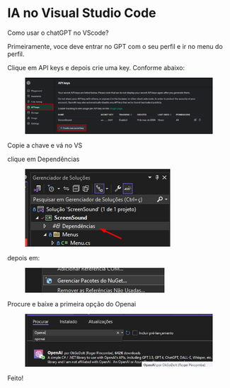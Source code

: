 # IA no Visual Studio Code

Como usar o chatGPT no VScode?



Primeiramente, voce deve entrar no GPT com o seu perfil e ir no menu do perfil.

Clique em API keys e depois crie uma key. Conforme abaixo:

<figure><img src=".gitbook/assets/image (31).png" alt=""><figcaption></figcaption></figure>

Copie a chave e vá no VS

clique em Dependências

<div align="left">

<figure><img src=".gitbook/assets/image (32).png" alt=""><figcaption></figcaption></figure>

</div>

depois em:

<div align="left">

<figure><img src=".gitbook/assets/image (33).png" alt=""><figcaption></figcaption></figure>

</div>

Procure e baixe a primeira opção do Openai

<figure><img src=".gitbook/assets/image (34).png" alt=""><figcaption></figcaption></figure>

Feito!
